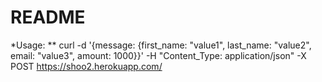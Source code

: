 # README

*Usage:
** curl  -d '{message: {first_name: "value1", last_name: "value2", email: "value3", amount: 1000}}' -H "Content_Type: application/json" -X POST https://shoo2.herokuapp.com/